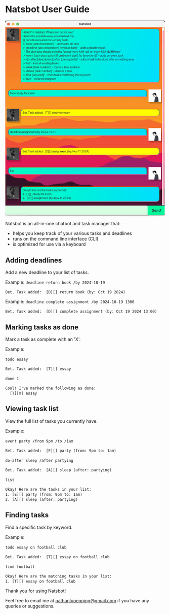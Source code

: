 # Natsbot User Guide

![Screenshot of Natsbot](Ui.png)

Natsbot is an all-in-one chatbot and task manager that:
* helps you keep track of your various tasks and deadlines
* runs on the command line interface (CLI) 
* is optimized for use via a keyboard

## Adding deadlines

Add a new deadline to your list of tasks.

Example: `deadline return book /by 2024-10-19`

```
Bet. Task added:  [D][] return book (by: Oct 19 2024)
```

Example: `deadline complete assignment /by 2024-10-19 1300`

```
Bet. Task added:  [D][] complete assignment (by: Oct 19 2024 13:00)
```

## Marking tasks as done

Mark a task as complete with an 'X'.

Example: 

`todo essay` 
```
Bet. Task added:  [T][] essay
```
`done 1`
```
Cool! I've marked the following as done:
  [T][X] essay
```

## Viewing task list

View the full list of tasks you currently have.

Example:

`event party /from 9pm /to /1am`
```
Bet. Task added:  [E][] party (from: 9pm to: 1am)
```
`do-after sleep /after partying`
```
Bet. Task added:  [A][] sleep (after: partying)
```
`list`
```
Okay! Here are the tasks in your list:
1. [E][] party (from: 9pm to: 1am)
2. [A][] sleep (after: partying)
```

## Finding tasks

Find a specific task by keyword.

Example:

`todo essay on football club`
```
Bet. Task added:  [T][] essay on football club
```
`find football`
```
Okay! Here are the matching tasks in your list:
1. [T][] essay on football club
```

Thank you for using Natsbot!

Feel free to email me at [nathanlooenping@gmail.com](mailto:nathanlooenping@gmail.com) if you have any queries or suggestions.
